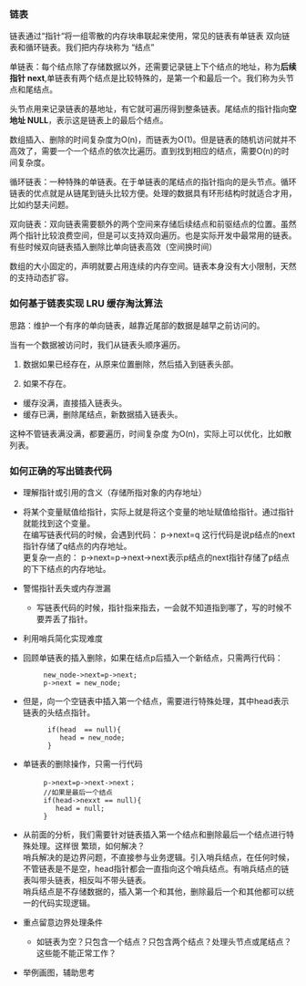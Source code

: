 
### 链表


链表通过“指针“将一组零散的内存块串联起来使用，常见的链表有单链表
双向链表和循环链表。我们把内存块称为 “结点”

单链表：每个结点除了存储数据以外，还需要记录链上下个结点的地址，称为**后续指针 next**,单链表有两个结点是比较特殊的，是第一个和最后一个。我们称为头节点和尾结点。

头节点用来记录链表的基地址，有它就可遍历得到整条链表。尾结点的指针指向**空地址  NULL**，表示这是链表上的最后个结点。


数组插入、删除的时间复杂度为O(n)，而链表为O(1)。但是链表的随机访问就并不高效了，需要一个一个结点的依次比遍历。直到找到相应的结点，需要O(n)的时间复杂度。


循环链表：一种特殊的单链表。在于单链表的尾结点的指针指向的是头节点。循环链表的优点就是从链尾到链头比较方便。处理的数据具有环形结构时就适合才用，比如约瑟夫问题。

双向链表：双向链表需要额外的两个空间来存储后续结点和前驱结点的位置。虽然两个指针比较浪费空间，但是可以支持双向遍历。也是实际开发中最常用的链表。有些时候双向链表插入删除比单向链表高效（空间换时间）

数组的大小固定的，声明就要占用连续的内存空间。链表本身没有大小限制，天然的支持动态扩容。


### 如何基于链表实现 LRU 缓存淘汰算法

思路：维护一个有序的单向链表，越靠近尾部的数据是越早之前访问的。

当有一个数据被访问时，我们从链表头顺序遍历。

1. 数据如果已经存在，从原来位置删除，然后插入到链表头部。
 
2. 如果不存在。
 - 缓存没满，直接插入链表头。
 - 缓存已满，删除尾结点，新数据插入链表头。


这种不管链表满没满，都要遍历，时间复杂度 为O(n)，实际上可以优化，比如散列表。


###  如何正确的写出链表代码

- 理解指针或引用的含义（存储所指对象的内存地址）

 - 将某个变量赋值给指针，实际上就是将这个变量的地址赋值给指针。通过指针就能找到这个变量。</br>
  在编写链表代码的时候，会遇到代码： p->next=q 这行代码是说p结点的next指针存储了q结点的内存地址。</br>更复杂一点的： p->next=p->next->next表示p结点的next指针存储了p结点的下下结点的内存地址。

- 警惕指针丢失或内存泄漏
 
  - 写链表代码的时候，指针指来指去，一会就不知道指到哪了，写的时候不要弄丢了指针。
  
- 利用哨兵简化实现难度
  
 - 回顾单链表的插入删除，如果在结点p后插入一个新结点，只需两行代码：
 
		 
			new_node->next=p->next;
			p->next = new_node;

  - 但是，向一个空链表中插入第一个结点，需要进行特殊处理，其中head表示链表的头结点指针。
  
			  if(head  == null){
			     head = new_node;
			  }


 - 单链表的删除操作，只需一行代码

			p->next=p->next->next；
			//如果是最后一个结点
			if(head->nexxt == null){
			   head = null;
			}


 - 从前面的分析，我们需要针对链表插入第一个结点和删除最后一个结点进行特殊处理。这样很     繁琐，如何解决？</br>
  哨兵解决的是边界问题，不直接参与业务逻辑。引入哨兵结点，在任何时候，不管链表是不是空，head指针都会一直指向这个哨兵结点。有哨兵结点的链表叫带头链表，相反叫不带头链表。</br>
  哨兵结点是不存储数据的，插入第一个和其他，删除最后一个和其他都可以统一的代码实现逻辑。

- 重点留意边界处理条件

  - 如链表为空？只包含一个结点？只包含两个结点？处理头节点或尾结点？这些能不能正常工作？

- 举例画图，辅助思考



